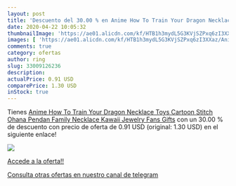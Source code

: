 ```yaml
---
layout: post
title: 'Descuento del 30.00 % en Anime How To Train Your Dragon Necklace '
date: 2020-04-22 10:05:32
thumbnailImage: 'https://ae01.alicdn.com/kf/HTB1h3mydL5G3KVjSZPxq6zI3XXaz/Anime-How-To-Train-Your-Dragon-Necklace-Toys-Cartoon-Stitch-Ohana-Pendan-Family-Necklace-Kawaii-Jewelry.jpg_350x350._SL200_.jpg'
images: [ 'https://ae01.alicdn.com/kf/HTB1h3mydL5G3KVjSZPxq6zI3XXaz/Anime-How-To-Train-Your-Dragon-Necklace-Toys-Cartoon-Stitch-Ohana-Pendan-Family-Necklace-Kawaii-Jewelry.jpg_350x350._SL200_.jpg' ]
comments: true
category: ofertas
author: ring
slug: 33009126236
description:
actualPrice: 0.91 USD
comparePrice: 1.30 USD
inStock: true
---
```


Tienes [Anime How To Train Your Dragon Necklace Toys Cartoon Stitch Ohana Pendan Family Necklace Kawaii Jewelry Fans Gifts](https://www.amazon.com/dp/33009126236/?tag=redken08-20) con un 30.00 % de descuento con precio de oferta de 0.91 USD (original: 1.30 USD) en el siguiente enlace!

[![](https://ae01.alicdn.com/kf/HTB1h3mydL5G3KVjSZPxq6zI3XXaz/Anime-How-To-Train-Your-Dragon-Necklace-Toys-Cartoon-Stitch-Ohana-Pendan-Family-Necklace-Kawaii-Jewelry.jpg_350x350._SL200_.jpg)](https://www.amazon.com/dp/33009126236/?tag=redken08-20)

[Accede a la oferta!!](https://www.amazon.com/dp/33009126236/?tag=redken08-20)

[Consulta otras ofertas en nuestro canal de telegram](https://t.me/s/ofertas25)
